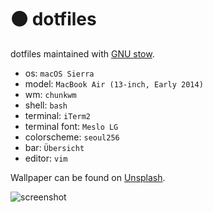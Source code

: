 # ⚫️ dotfiles

dotfiles maintained with [GNU stow](https://www.gnu.org/software/stow/).

* os: `macOS Sierra`
* model: `MacBook Air (13-inch, Early 2014)`
* wm: `chunkwm`
* shell: `bash`
* terminal: `iTerm2`
* terminal font: `Meslo LG`
* colorscheme: `seoul256`
* bar: `Übersicht`
* editor: `vim`

Wallpaper can be found on [Unsplash](https://unsplash.com/photos/XtUd5SiX464).

![screenshot](https://i.imgur.com/UBZeFfi.png)
